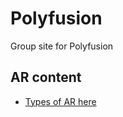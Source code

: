 # Polyfusion

Group site for Polyfusion

## AR content

   - [Types of AR here](website/pages/marker-based/ar-custom-glTF.html)
